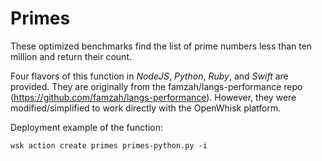 # Primes

These optimized benchmarks find the list of prime numbers less than ten million and return their count. 

Four flavors of this function in *NodeJS*, *Python*, *Ruby*, and *Swift* are provided. They are originally from the famzah/langs-performance repo (https://github.com/famzah/langs-performance). However, they were modified/simplified to work directly with the OpenWhisk platform.

Deployment example of the function:
```
wsk action create primes primes-python.py -i
```
